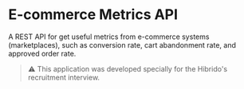 # E-commerce Metrics API

A REST API for get useful metrics from e-commerce systems (marketplaces), such as conversion rate, cart abandonment rate, and approved order rate.

> :warning: This application was developed specially for the Hibrido's recruitment interview.